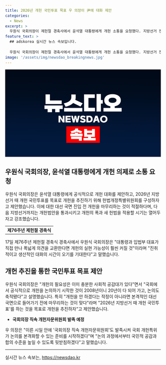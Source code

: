 ```yaml
---
title: 2026년 개헌 국민투표 목표 우 의장이 尹에 대화 제안
categories:
  - News
excerpt: >
  우원식 국회의장이 제헌절 경축사에서 윤석열 대통령에게 개헌 소통을 요청했다. 지방선거 전까지 개헌법안 통과를 목표로 개헌 추진을 제안하며, 대선 국면에 진입하기 전에 개헌을 마무리하는 것이 적절하다고 주장했다. 또한, 개헌의 필요성과 시점에 대해 설명하면서 국민적 합의 수준 높이기 위해 국회 개헌특위의 논의를 준비하고자 했다.
feature_text: >
  ## adskorea 실시간 뉴스 속보입니다.

  우원식 국회의장이 제헌절 경축사에서 윤석열 대통령에게 개헌 소통을 요청했다. 지방선거 전까지 개헌법안 통과를 목표로 개헌 추진을 제안하며, 대선 국면에 진입하기 전에 개헌을 마무리하는 것이 적절하다고 주장했다. 또한, 개헌의 필요성과 시점에 대해 설명하면서 국민적 합의 수준 높이기 위해 국회 개헌특위의 논의를 준비하고자 했다.
image: '/assets/img/newsdao_breakingnews.jpg'
---
```


<p><img src="/assets/img/newsdao_breakingnews.jpg" alt="adskorea 속보" /></p>

<h2 data-ke-size="size26">우원식 국회의장, 윤석열 대통령에게 개헌 의제로 소통 요청</h2>

<p data-ke-size="size16">우원식 국회의장은 윤석열 대통령에게 공식적으로 개헌 대화를 제안하고, 2026년 지방선거 때 개헌 국민투표를 목표로 개헌을 추진하기 위해 헌법개정특별위원회를 구성하자고 제안했습니다. 이에 대한 대선 국면 진입 전 개헌을 마무리하는 것이 적절하다며, 다음 지방선거까지는 개헌법안을 통과시키고 개헌의 폭과 새 헌법을 적용할 시기는 열어두자고 강조했습니다.</p>

<table>
  <tr>
    <td style="text-align: center; height: 17px;"><b>제76주년 제헌절 경축식</b></td>
  </tr>
</table>

<p data-ke-size="size16">17일 제76주년 제헌절 경축식 경축사에서 우원식 국회의장은 "대통령과 입법부 대표가 직접 만나 폭넓게 의견을 교환한다면 개헌의 실현 가능성이 훨씬 커질 것"이라며 "진취적이고 생산적인 대화의 시간이 오기를 기대한다"고 말했습니다.</p>

<h2 data-ke-size="size26">개헌 추진을 통한 국민투표 목표 제안</h2>

<p data-ke-size="size16">우원식 국회의장은 "개헌의 필요성은 이미 충분한 사회적 공감대가 있다"면서 "국회에서 공식적으로 개헌을 논의하기 시작한 것이 2008년이니 20년이 다 되어 가고, 논의도 축적됐다"고 설명했습니다. 특히 "개헌을 안 하겠다는 작정이 아니라면 본격적인 대선 국면으로 들어가기 전에 마무리하는 것이 맞다"라며 "2026년 지방선거 때 개헌 국민투표'를 하는 것을 목표로 개헌을 추진하자"고 제안했습니다.</p>

<ul>
  <li><b>국회의장 직속 개헌자문위원회 발족 예정</b></li>
</ul>

<p data-ke-size="size16">우 의장은 "이른 시일 안에 '국회의장 직속 개헌자문위원회'도 발족시켜 국회 개헌특위가 논의를 본격화할 수 있는 준비를 시작하겠다"며 "논의 과정에서부터 국민적 공감과 합의 수준을 높일 수 있도록 뒷받침하겠다"고 말했습니다.</p>

<hr>
실시간 뉴스 속보는, <a href="https://newsdao.kr" rel="dofollow">https://newsdao.kr</a>


